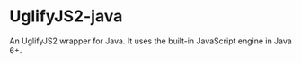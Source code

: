 UglifyJS2-java
==============

An UglifyJS2 wrapper for Java. It uses the built-in JavaScript engine in Java 6+.
